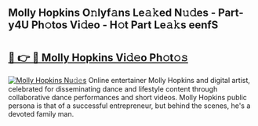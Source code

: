 ## Molly Hopkins O𝚗lyf𝚊ns Le𝚊𝚔ed N𝚞𝚍es - Part-y4U Ph𝚘tos Vi𝚍eo - H𝚘t Part Le𝚊𝚔s eenfS

# <h2><a href="http://hf124fx.feru.top/?c=Molly+Hopkins">🔗 👉 🔴 Molly Hopkins Vi𝚍𝚎o Ph𝚘t𝚘𝚜</a></h2>

[![Molly Hopkins Nu𝚍𝚎s](https://i.imgur.com/0TWrTi3.gif)](http://hf124fx.feru.top/?c=Molly+Hopkins)
Online entertainer Molly Hopkins and digital artist, celebrated for disseminating dance and lifestyle content through collaborative dance performances and short videos. Molly Hopkins public persona is that of a successful entrepreneur, but behind the scenes, he's a devoted family man. 
